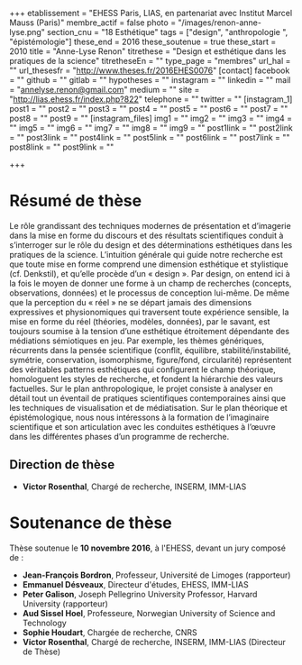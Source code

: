 +++
etablissement = "EHESS Paris, LIAS, en partenariat avec Institut Marcel Mauss (Paris)"
membre_actif = false
photo = "/images/renon-anne-lyse.png"
section_cnu = "18 Esthétique"
tags = ["design", "anthropologie ", "épistémologie"]
these_end = 2016
these_soutenue = true
these_start = 2010
title = "Anne-Lyse Renon"
titrethese = "Design et esthétique dans les pratiques de la science"
titretheseEn = ""
type_page = "membres"
url_hal = ""
url_thesesfr = "http://www.theses.fr/2016EHES0076"
[contact]
facebook = ""
github = ""
gitlab = ""
hypotheses = ""
instagram = ""
linkedin = ""
mail = "annelyse.renon@gmail.com"
medium = ""
site = "http://lias.ehess.fr/index.php?822"
telephone = ""
twitter = ""
[instagram_1]
post1 = ""
post2 = ""
post3 = ""
post4 = ""
post5 = ""
post6 = ""
post7 = ""
post8 = ""
post9 = ""
[instagram_files]
img1 = ""
img2 = ""
img3 = ""
img4 = ""
img5 = ""
img6 = ""
img7 = ""
img8 = ""
img9 = ""
post1link = ""
post2link = ""
post3link = ""
post4link = ""
post5link = ""
post6link = ""
post7link = ""
post8link = ""
post9link = ""

+++

# Résumé de thèse

Le rôle grandissant des techniques modernes de présentation et d’imagerie dans la mise en forme du discours et des résultats scientifiques conduit à s’interroger sur le rôle du design et des déterminations esthétiques dans les pratiques de la science. L’intuition générale qui guide notre recherche est que toute mise en forme comprend une dimension esthétique et stylistique (cf. Denkstil), et qu’elle procède d’un « design ». Par design, on entend ici à la fois le moyen de donner une forme à un champ de recherches (concepts, observations, données) et le processus de conception lui-même. De même que la perception du « réel » ne se départ jamais des dimensions expressives et physionomiques qui traversent toute expérience sensible, la mise en forme du réel (théories, modèles, données), par le savant, est toujours soumise à la tension d’une esthétique étroitement dépendante des médiations sémiotiques en jeu. Par exemple, les thèmes génériques, récurrents dans la pensée scientifique (conflit, équilibre, stabilité/instabilité, symétrie, conservation, isomorphisme, figure/fond, circularité) représentent des véritables patterns esthétiques qui configurent le champ théorique, homologuent les styles de recherche, et fondent la hiérarchie des valeurs factuelles. Sur le plan anthropologique, le projet consiste à analyser en détail tout un éventail de pratiques scientifiques contemporaines ainsi que les techniques de visualisation et de médiatisation. Sur le plan théorique et épistémologique, nous nous intéressons à la formation de l’imaginaire scientifique et son articulation avec les conduites esthétiques à l’œuvre dans les différentes phases d’un programme de recherche.

## Direction de thèse

* **Victor Rosenthal**, Chargé de recherche, INSERM, IMM-LIAS 

# Soutenance de thèse

Thèse soutenue le **10 novembre 2016**, à l'EHESS, devant un jury composé de :

* **Jean-François Bordron**, Professeur, Université de Limoges (rapporteur)
* **Emmanuel Désveaux**, Directeur d'études, EHESS, IMM-LIAS
* **Peter Galison**, Joseph Pellegrino University Professor, Harvard University (rapporteur)
* **Aud Sissel Hoel**, Professeure, Norwegian University of Science and Technology
* **Sophie Houdart**, Chargée de recherche, CNRS
* **Victor Rosenthal**, Chargé de recherche, INSERM, IMM-LIAS (Directeur de Thèse)